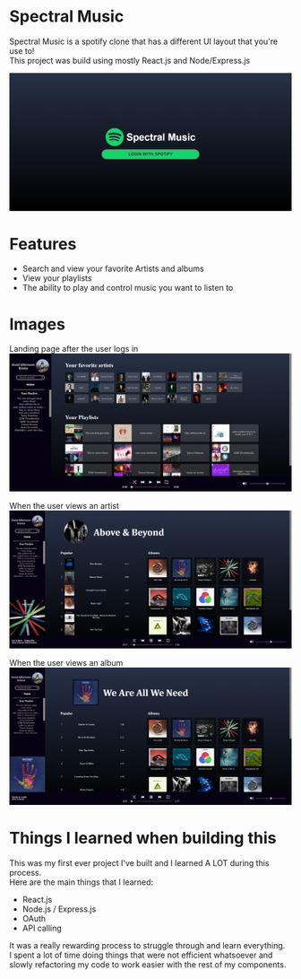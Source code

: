 # Spectral Music

Spectral Music is a spotify clone that has a different UI layout that you're use to!   
This project was build using mostly React.js and Node/Express.js

![Login Page](./WebAppImages/Login.png)
# Features

- Search and view your favorite Artists and albums 
- View your playlists 
- The ability to play and control music you want to listen to 

# Images

Landing page after the user logs in
![Login Page](./WebAppImages/Home.png)


When the user views an artist
![Login Page](./WebAppImages/Artist.png)


When the user views an album
![Login Page](./WebAppImages/Album.png)

# Things I learned when building this

This was my first ever project I've built and I learned A LOT during this process.  
Here are the main things that I learned:  
- React.js
- Node.js / Express.js
- OAuth
- API calling 

It was a really rewarding process to struggle through and learn everything.  
I spent a lot of time doing things that were not efficient whatsoever and slowly refactoring my code to work easier with the rest of my components.  

